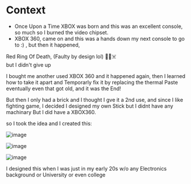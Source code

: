 # Context
* Once Upon a Time XBOX was born and this was an excellent console, so much so I burned the video chipset.
* XBOX 360, came on and this was a hands down my next console to go to :) , but then it happened, 

Red Ring Of Death, (Faulty by design lol) 🏮💍☠️ <br/>
but I didn't give up <br/>

I bought me another used XBOX 360 and it happened again, then I learned how to take it apart and Temporarly fix it by replacing the thermal Paste
eventually even that got old, and it was the End!<br/>

But then I only had a brick and I thought I gve it a 2nd use, and since I like fighting game, I decided I designed my own Stick but I didnt have any machinary
But I did have a XBOX360.<br/>

so I took the idea and I created this:


![image](https://user-images.githubusercontent.com/44326428/194680567-10baad1e-3265-49b4-82de-224e17dcd16a.png)

![image](https://user-images.githubusercontent.com/44326428/194680603-fcca7e2f-292d-4d8b-b206-682986222895.png)
  
![image](https://user-images.githubusercontent.com/44326428/194680613-df410889-9bd1-4d72-aa7a-1a4cd5f86862.png)

I designed this when I was just in my early 20s w/o any Electronics background or University or even college
